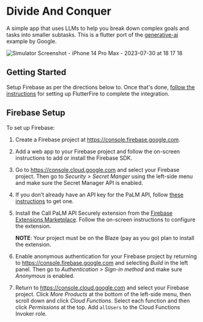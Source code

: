 # Divide And Conquer

A simple app that uses LLMs to help you break down complex goals and tasks into smaller subtasks. This is a flutter port of the [generative-ai](https://github.com/google/generative-ai-docs/tree/main/demos/palm/web/list-it) example by Google.


![Simulator Screenshot - iPhone 14 Pro Max - 2023-07-30 at 18 17 18](https://github.com/prakhar1989/Divide-Conquer/assets/649249/2a514f60-c891-463c-84bb-602aa8684478)


## Getting Started

Setup Firebase as per the directions below to. Once that's done, [follow the instructions](https://firebase.google.com/docs/flutter/setup?platform=android) for setting up FlutterFire to complete the integration.

## Firebase Setup

To set up Firebase:

1. Create a Firebase project at https://console.firebase.google.com.

2. Add a web app to your Firebase project and follow the on-screen instructions to add or install the Firebase SDK.

3. Go to https://console.cloud.google.com and select your Firebase project. Then go to _Security > Secret Manger_ using the left-side menu and make sure the Secret Manager API is enabled.

4. If you don’t already have an API key for the PaLM API, follow [these instructions](https://developers.generativeai.google/tutorials/setup) to get one.

5. Install the Call PaLM API Securely extension from the [Firebase Extensions Marketplace](https://extensions.dev/extensions). Follow the on-screen instructions to configure the extension.

    __NOTE__: Your project must be on the Blaze (pay as you go) plan to install the extension.

6. Enable anonymous authentication for your Firebase project by returning to https://console.firebase.google.com and selecting _Build_ in the left panel. Then go to _Authentication > Sign-in method_ and make sure _Anonymous_ is enabled.

7. Return to https://console.cloud.google.com and select your Firebase project. Click _More Products_ at the bottom of the left-side menu, then scroll down and click _Cloud Functions_. Select each function and then click _Permissions_ at the top. Add `allUsers` to the Cloud Functions Invoker role.
